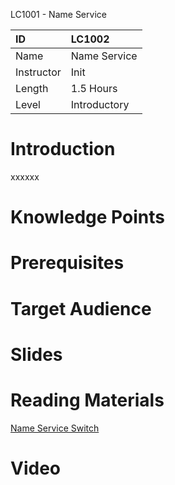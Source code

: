 LC1001 - Name Service

| ID            | LC1002       |
| :--------     | :-----       |
| Name          | Name Service |
| Instructor    | Init         |
| Length        | 1.5 Hours    |
| Level         | Introductory |


# Introduction
xxxxxx

# Knowledge Points

# Prerequisites

# Target Audience

# Slides

# Reading Materials
[Name Service Switch](https://www.gnu.org/software/libc/manual/html_node/Name-Service-Switch.html)

# Video
